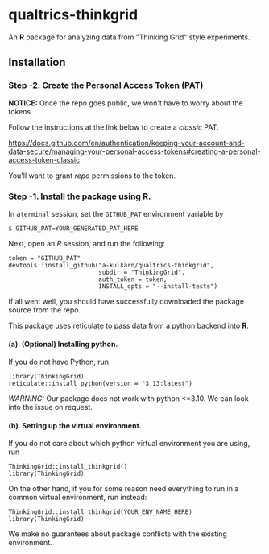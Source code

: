 # qualtrics-thinkgrid

An **R** package for analyzing data from "Thinking Grid" style experiments.

## Installation

### Step -2. Create the Personal Access Token (PAT)

**NOTICE:** Once the repo goes public, we won't have to worry about the tokens

Follow the instructions at the link below to create a *classic* PAT.

https://docs.github.com/en/authentication/keeping-your-account-and-data-secure/managing-your-personal-access-tokens#creating-a-personal-access-token-classic

You'll want to grant _repo_ permissions to the token.

### Step -1. Install the package using R.

In a`terminal` session, set the `GITHUB_PAT` environment variable by
```
$ GITHUB_PAT=YOUR_GENERATED_PAT_HERE
```
Next, open an *R* session, and run the following:
```
token = "GITHUB_PAT"
devtools::install_github("a-kulkarn/qualtrics-thinkgrid",
                         subdir = "ThinkingGrid",
                         auth_token = token,
                         INSTALL_opts = "--install-tests")
```
If all went well, you should have successfully downloaded the package source from the repo. 

This package uses [reticulate](https://rstudio.github.io/reticulate/) to pass data
from a python backend into **R**. 

#### (a). (Optional) Installing python.
If you do not have Python, run
```
library(ThinkingGrid)
reticulate::install_python(version = "3.13:latest")
```

_WARNING:_ Our package does not work with python <=3.10. We can look into the issue on request.

#### (b). Setting up the virtual environment.
If you do not care about which python virtual environment you are using, run
```
ThinkingGrid::install_thinkgrid()
library(ThinkingGrid)
```

On the other hand, if you for some reason need everything to run in a common virtual
environment, run instead:
```
ThinkingGrid::install_thinkgrid(YOUR_ENV_NAME_HERE)
library(ThinkingGrid)
```
We make no guarantees about package conflicts with the existing environment.
